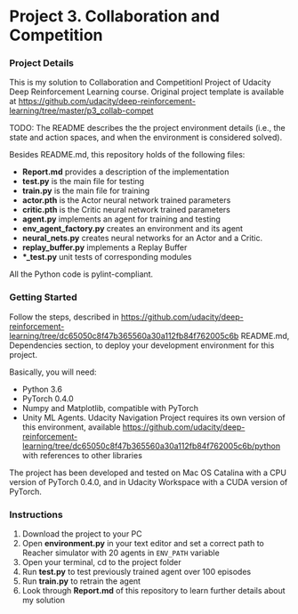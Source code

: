 # Project 3. Collaboration and Competition 
### Project Details

This is my solution to Collaboration and Competitionl Project of Udacity Deep Reinforcement
Learning course. Original project template is available at
https://github.com/udacity/deep-reinforcement-learning/tree/master/p3_collab-compet

TODO: The README describes the the project environment details (i.e., the state
and action spaces, and when the environment is considered solved).

Besides README.md, this repository holds of the following files:

* __Report.md__ provides a description of the implementation
* __test.py__ is the main file for testing
* __train.py__ is the main file for training
* __actor.pth__ is the Actor neural network trained parameters
* __critic.pth__ is the Critic neural network trained parameters
* __agent.py__ implements an agent for training and testing
* __env\_agent\_factory.py__ creates an environment and its agent
* __neural\_nets.py__ creates neural networks for an Actor and a Critic.
* __replay\_buffer.py__ implements a Replay Buffer 
* __*\_test.py__ unit tests of corresponding modules

All the Python code is pylint-compliant.

### Getting Started

Follow the steps, described in https://github.com/udacity/deep-reinforcement-learning/tree/dc65050c8f47b365560a30a112fb84f762005c6b README.md,
Dependencies section, to deploy your development environment for this project.

Basically, you will need:

* Python 3.6
* PyTorch 0.4.0
* Numpy and Matplotlib, compatible with PyTorch
* Unity ML Agents. Udacity Navigation Project requires its own version of this
environment, available
https://github.com/udacity/deep-reinforcement-learning/tree/dc65050c8f47b365560a30a112fb84f762005c6b/python
with references to other libraries

The project has been developed and tested on Mac OS Catalina with a CPU version
of PyTorch 0.4.0, and in Udacity Workspace with a CUDA version of PyTorch.

### Instructions

1. Download the project to your PC
1. Open __environment.py__ in your text editor and set a correct path to Reacher
simulator with 20 agents in ```ENV_PATH``` variable
1. Open your terminal, cd to the project folder
1. Run __test.py__ to test previously trained agent over 100 episodes
1. Run __train.py__ to retrain the agent 
1. Look through __Report.md__ of this repository to learn further details about
my solution